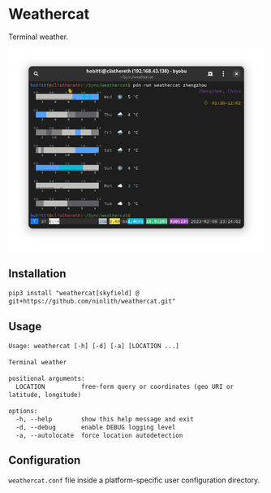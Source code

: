 # Weathercat
Terminal weather.

![screenshot](screenshot.png)

## Installation
```
pip3 install "weathercat[skyfield] @ git+https://github.com/ninlith/weathercat.git"
```

## Usage
```
Usage: weathercat [-h] [-d] [-a] [LOCATION ...]

Terminal weather

positional arguments:
  LOCATION          free-form query or coordinates (geo URI or latitude, longitude)

options:
  -h, --help        show this help message and exit
  -d, --debug       enable DEBUG logging level
  -a, --autolocate  force location autodetection
```

## Configuration
`weathercat.conf` file inside a platform-specific user configuration directory.

